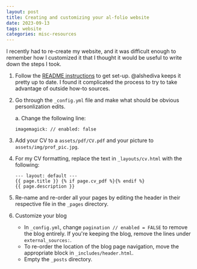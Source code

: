```yaml
---
layout: post
title: Creating and customizing your al-folio website
date: 2023-09-13
tags: website
categories: misc-resources
---
```


I recently had to re-create my website, and it was difficult enough to remember how I customized it that I thought it would be useful to write down the steps I took.


1. Follow the [README instructions](https://github.com/alshedivat/al-folio) to get set-up. @alshediva keeps it pretty up to date. I found it complicated the process to try to take advantage of outside how-to sources. 

2. Go through the `_config.yml` file and make what should be obvious personlization edits.

   a. Change the following line:

   ```
   imagemagick: // enabled: false
   ```

3. Add your CV to a `assets/pdf/CV.pdf` and your picture to `assets/img/prof_pic.jpg`.

4. For my CV formatting, replace the text in `_layouts/cv.html` with the following:

   ```
   --- layout: default ---
   {{ page.title }} {% if page.cv_pdf %}{% endif %}
   {{ page.description }}
   ```

5. Re-name and re-order all your pages by editing the header in their respective file in the `_pages` directory.

6. Customize your blog

   - In `_config.yml`, change `pagination // enabled = FALSE` to remove the blog entirely. If you're keeping the blog, remove the lines under `external_sources:`.
   - To re-order the location of the blog page navigation, move the appropriate block in `_includes/header.html`.
   - Empty the `_posts` directory.